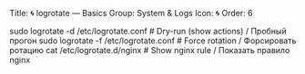 Title: 🌀 logrotate — Basics
Group: System & Logs
Icon: 🌀
Order: 6

sudo logrotate -d /etc/logrotate.conf           # Dry-run (show actions) / Пробный прогон
sudo logrotate -f /etc/logrotate.conf           # Force rotation / Форсировать ротацию
cat /etc/logrotate.d/nginx                      # Show nginx rule / Показать правило nginx

